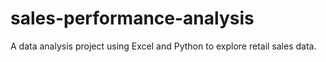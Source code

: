 # sales-performance-analysis
 A data analysis project using Excel and Python to explore retail sales data.
